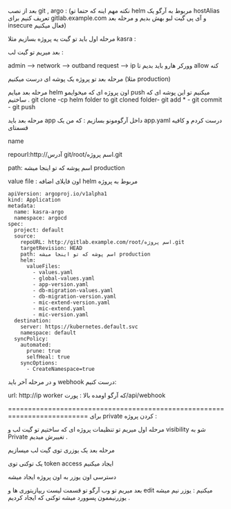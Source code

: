 بعد از نصب git , argo :
(نکته مهم اینه که حتما تو helm مربوط به آرگو یک hostAlias تعریف کنیم برای gitlab.example.com  و آی پی گیت لبو بهش بدیم و مرحله بعد insecure فعال میکنیم)

مرحله اول باید تو گیت یه پروژه بسازیم مثلا kasra :

بعد میریم تو گیت لب :

admin --> network --> outband request --> ip وورکر هارو باید بدیم تا allow کنه


مرحله بعد تو پروژه یک پوشه ای درست میکنیم (مثلا production)

مرحله بعد میایم helm اون پروژه ای که میخوایمو push میکنیم تو این پوشه ای که ساختیم . git clone -cp helm folder to git cloned folder- git add * - git commit - git push


مرحله بعد باید app داخل آرگومونو بسازیم : که من یک app.yaml درست کردم و کافیه قسمتای

name

repourl:http://آدرس git/root/اسم پروژه.git

path: اسم پوشه که تو اینجا میشه production

value file : اون فایلای اضافه helm مربوط به پروژه


```
apiVersion: argoproj.io/v1alpha1
kind: Application
metadata:
  name: kasra-argo
  namespace: argocd
spec:
  project: default
  source:
    repoURL: http://gitlab.example.com/root/اسم پروژه.git
    targetRevision: HEAD
    path: اسم پوشه که تو اینجا میشه production
    helm:
      valueFiles:
        - values.yaml
        - global-values.yaml
        - app-version.yaml
        - db-migration-values.yaml
        - db-migration-version.yaml
        - mic-extend-version.yaml
        - mic-extend.yaml
        - mic-version.yaml
  destination:
    server: https://kubernetes.default.svc
    namespace: default
  syncPolicy:
    automated:
      prune: true
      selfHeal: true
    syncOptions:
      - CreateNamespace=true
```




و در مرحله آخر باید webhook درست کنیم:

url: http://ip worker که آرگو اومده بالا : پورت/api/webhook


==========================================================================
برای private کردن پروژه :

مرحله اول میریم تو تنظیمات پروژه ای که ساختیم تو گیت لب و visibility شو به Private تغییرش میدیم .

مرحله بعد یک یوزری توی گیت لب میسازیم

یک توکنی توی token access  ایجاد میکنیم

دسترسی اون یوزر به اون پروژه ایجاد میشه

 بعد میریم تو وب آرگو تو قسمت لیست ریپازیتوری ها و edit میکنیم : یوزر نیم میشه یوزرنیممون پسوورد میشه توکنی که ایجاد کردیم . 
